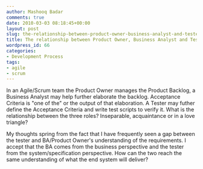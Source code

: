 ```yaml
---
author: Mashooq Badar
comments: true
date: 2010-03-03 08:18:45+00:00
layout: post
slug: the-relationship-between-product-owner-business-analyst-and-tester
title: The relationship between Product Owner, Business Analyst and Tester
wordpress_id: 66
categories:
- Development Process
tags:
- agile
- scrum
---
```


In an Agile/Scrum team the Product Owner manages the Product Backlog, a Business Analyst may help further elaborate the backlog. Acceptance Criteria is "one of the" or the output of that elaboration. A Tester may futher define the Acceptance Criteria and write test scripts to verify it. What is the relationship between the three roles? Inseparable, acquaintance or in a love triangle?

My thoughts spring from the fact that I have frequently seen a gap between the tester and BA/Product Owner's understanding of the requirements. I accept that the BA comes from the business perspective and the tester from the system/specification perspective. How can the two reach the same understanding of what the end system will deliver?
